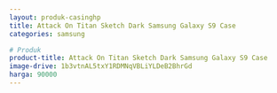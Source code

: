 ```yaml
---
layout: produk-casinghp
title: Attack On Titan Sketch Dark Samsung Galaxy S9 Case
categories: samsung

# Produk
product-title: Attack On Titan Sketch Dark Samsung Galaxy S9 Case
image-drive: 1b3vtnAL5txY1RDMNqVBLiYLDeB2BhrGd
harga: 90000
---
```

